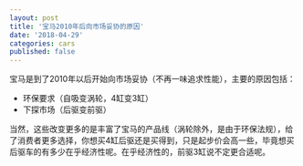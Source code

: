 ```yaml
---
layout: post
title: '宝马2010年后向市场妥协的原因'
date: '2018-04-29'
categories: cars
published: false
---
```


宝马是到了2010年以后开始向市场妥协（不再一味追求性能），主要的原因包括：

- 环保要求（自吸变涡轮，4缸变3缸）
- 下探市场（后驱变前驱）

当然，这些改变更多的是丰富了宝马的产品线（涡轮除外，是由于环保法规），给了消费者更多选择，你想买4缸后驱还是买得到，只是起步价会高一些，毕竟想买后驱车的有多少在乎经济性呢。在乎经济性的，前驱3缸说不定更合适呢。
